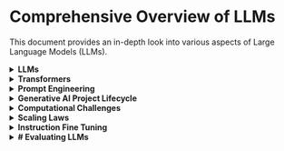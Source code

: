 # Comprehensive Overview of LLMs

This document provides an in-depth look into various aspects of Large Language Models (LLMs).

<details>
<summary><b>LLMs</b></summary>

- As the number of parameters within a model increases, so does its demand for memory. This expansion not only necessitates more storage but also enhances the model's capability to tackle increasingly complex tasks.

- The input text provided to a Large Language Model (LLM) is referred to as a prompt. The available memory or capacity allocated for this prompt is known as the context window. Generally, the context window can accommodate several thousand words, although its size varies across different models. The text generated by the model is termed a completion, and the process of employing the model to produce text is identified as inference.

### Collection of the Base LLMs
 - GPT
 - BLOOM
 - LLaMa
 - FLAN-T5
 - PaLM 
 - BERT

</details>

<details>
<summary><b>Transformers</b></summary>

- **Transformers over RNNs**: Transformers improve upon RNNs by efficiently processing all words in a sentence simultaneously, enabling better performance in natural language tasks.
- **Self-Attention Mechanism**: Enables the model to understand the context and relevance of each word in relation to every other word in the input, regardless of their position, significantly enhancing language understanding and generation capabilities.
- **Encoder-Decoder Architecture**: The transformer model is split into two parts: the encoder, which processes the input text, and the decoder, which generates the output text. These components share a number of similarities and work in conjunction.
- **Tokenization**: Text must be converted into tokens, representing either whole words or parts of words, which are then used by the model for processing. The choice of tokenizer affects the model's understanding and generation of text.  In general, word are used as tokens.
- **Embedding Layer**: Maps each token to a high-dimensional vector space, allowing the model to capture the meaning and context of each token. Positional encodings are added to maintain word order. In original transformer paper, the vector size is 512. The vector weights of the embeddings are updated through backpropagation.
- **Multi-Headed Self-Attention**: A key feature where multiple sets of attention weights (heads) learn different aspects of the language independently. This allows the model to focus on various relationships within the text simultaneously. The weights of the self-attention mechanism—including those for each head are randomly initialized. 
- **Feed-Forward Network**: Processes the output from the self-attention mechanism, resulting in logits that represent the probability scores for each possible word in the dictionary(tokens). 
- **Softmax Layer**: Normalizes the logits into a probability distribution over all words in the vocabulary, with the highest probability indicating the most likely next word. 

### Different Types of Transformer Models

1. **Encoder-only Models** (e.g., BERT, RoBERTa)
   - **Use Cases**: Ideal for classification tasks, such as sentiment analysis.
   - **Pre-training Method**: Masked Language Modeling (MLM).
   - **Objective**: Denoising objective to predict masked tokens and reconstruct the original sentence.
   - **Features**: Builds bi-directional representations of the input sequence, understanding the full context around each token.

2. **Encoder-decoder Models** (e.g., BART, T5)
   - **Use Cases**: Suitable for sequence-to-sequence tasks like translation, summarization, and question-answering.
   - **Pre-training Method**: Span Corruption.
   - **Objective**: The encoder masks random sequences of input tokens replaced by a unique Sentinel token. The decoder's task is to reconstruct the masked token sequences auto-regressively.
   - **Features**: Utilizes both the encoder and decoder components of the original transformer architecture. Sentinel tokens do not correspond to any actual word but are placeholders for masked sequences.

3. **Decoder-only Models** (e.g., GPT series, BLOOM, Jurassic, LLaMA)
   - **Use Cases**: Primarily used for text generation. Larger models demonstrate strong zero-shot inference abilities for a range of tasks.
   - **Pre-training Method**: Causal Language Modeling.
   - **Objective**: Predict the next token based on the previous sequence of tokens, focusing on autoregressive training.
   - **Features**: Employs the decoder component of the original architecture, enabling unidirectional context. Models are trained to build a statistical representation of language by learning to predict the next word.

### End-to-end process of the transformers (Translation)

1. Tokenization of input words with the same tokenizer used in network training.
2. Tokens fed into the encoder, passing through the embedding layer and multi-headed attention layers.
3. Encoder outputs, a deep representation of the input sequence's structure and meaning, fed into the decoder.
4. Start of sequence token triggers the decoder to predict the next token, based on encoder-provided context.
5. Decoder outputs pass through its feed-forward network and softmax output layer to predict tokens until an end-of-sequence token is reached.
6. The process concludes with detokenizing the final sequence of tokens into the output sentence.

</details>

<details>
<summary><b>Prompt Engineering</b></summary>

## Main Points

### Key Terms:
- **Prompt**: Input text for the model.
- **Inference**: Generating text with the model.
- **Completion**: The model's output text.
- **Context Window**: Memory limit for the prompt.

### Prompt Engineering:
Refining the prompt to improve outcomes, utilizing strategies like in-context learning to guide the model with examples.

### Inference Types:
- **Zero-Shot**: No examples given; larger models often excel.
- **One-Shot/Few-Shot**: Including one or a few examples to help smaller models grasp and perform tasks.

### Model Performance:
Performance varies with model size; larger models better generalize tasks through zero-shot inference, while smaller models might need more specific guidance. When adding examples doesn't suffice, consider fine-tuning the model with additional data.

### Choosing a Model:
Test different models to find the right fit for your task, and adjust settings to fine-tune completions.

## Methods and Configuration Parameters for Next-Word Generation:

- **Configuration Parameters (at inference time)**: Influence output by controlling aspects like the maximum number of tokens and creativity.
  - Examples include limiting the number of tokens (max new tokens) and adjusting the output's creativity.

- **Max New Tokens**: Sets a limit on how many tokens the model will generate, effectively capping the output length.

- **Softmax Layer Output**: Represents a probability distribution across all possible words, guiding the model in next-word selection.

### Decoding Strategies:

- **Greedy Decoding**: Chooses the highest probability word each time. Simple but prone to repetition.

- **Random Sampling**: Introduces variability by selecting words based on their probability, reducing repetitiveness but may lead to off-topic generations.

- **Top K Sampling**: Limits selection to the top K most probable tokens, balancing randomness and sensibility.

- **Top P Sampling (Nucleus Sampling)**: Chooses from a subset of tokens whose cumulative probability is under a threshold (P), aiming for sensible yet varied output.

- **Temperature**: Adjusts the probability distribution's shape to control randomness. Higher temperatures increase randomness, while lower temperatures make choices more predictable.

### Key Points for configuration of inference:

- Different methods and parameters allow for fine-tuning the model's behavior during text generation, balancing between creativity and coherence.
- Parameters like `max new tokens`, sampling strategies (`top k`, `top p`), and `temperature` provide tools to adjust the model's output during inference.
- The choice of strategy and parameter settings can significantly influence the model's output quality and relevance to the task at hand.

</details>

<details>
<summary><b>Generative AI Project Lifecycle</b></summary>

- Consider choosing between using pre-existing models or pre-training custom models.
- Guidance on model customization and fine-tuning for specific data or tasks.

### 1. Define the Scope
- **Crucial Step**: Narrowly and accurately define the project scope.
- **Model Considerations**: Decide the function of the LLM based on the task complexity and specificity.

### 2. Choose Your Model
- **Decision Point**: Opt between training a model from scratch or leveraging an existing model.
- **Feasibility Assessment**: Considerations and rules of thumb for model training or adaptation will be discussed.

### 3. Assess and Train
- **Performance Assessment**: Evaluate the model's initial performance for your specific use case.
- **Prompt Engineering vs. Fine-Tuning**: Start with in-context learning; move to fine-tuning if necessary.

### 4. Adapt and Align
- **Behavioral Alignment**: Ensure the model's outputs align with human preferences using techniques like reinforcement learning with human feedback.
- **Iterative Evaluation**: Continuously evaluate and adjust model performance and alignment through iterative training and prompt engineering.

### 5. Deployment
- **Integration and Optimization**: Deploy the optimized model within your application infrastructure for efficient use of compute resources.
- **User Experience**: Focus on providing the best possible experience for application users.

### 6. Address Limitations
- **Overcoming LLM Limitations**: Learn techniques to mitigate inherent LLM challenges, like inventing information or limited reasoning capabilities.

### Model Selection and Evaluation:

- Exploration of the various large language model options available, both open-source and proprietary.
- Criteria for evaluating and selecting the most suitable model for a project's needs.

### Model Size and Capability:

- Discussion on the relationship between model size (e.g., parameter count) and its capabilities.
- Insights into when large models are necessary versus when smaller models can be equally effective.
- Examples of specific use cases that may not require the largest models for successful implementation.

</details>

<details>
<summary><b>Computational Challenges</b></summary>

Training Large Language Models (LLMs) is highly memory-intensive. Efficient memory management is crucial due to the massive number of parameters involved. This document summarizes the key aspects of memory requirements and strategies for optimizing memory usage during the training of LLMs.

### Memory Requirements for LLMs

- **Storing Model Weights**: A single parameter in a model, represented as a 32-bit float, requires four bytes of memory. Consequently, storing one billion parameters necessitates approximately 4 GB of GPU RAM just for the model weights.

### Additional Memory Needs During Training

- **Training Overheads**: Additional components such as the Adam optimizer states, gradients, activations, and temporary variables significantly increase memory requirements. For a one billion parameter model, the memory needed can be approximately 24 GB of GPU RAM, which is about 6 times the memory required just for storing the model weights.

### Quantization: A Strategy to Reduce Memory Usage

- **What is Quantization?**: Quantization involves reducing the precision of the model weights from 32-bit floating-point numbers to lower precision formats like 16-bit (FP16 or BFLOAT16) or even 8-bit integers (int8). This reduces the memory footprint significantly.

- **FP32 vs. FP16 vs. BFLOAT16**:
  - **FP32 (32-bit Full Precision)**: Uses 1 bit for the sign, 8 bits for the exponent, and 23 bits for the fraction (mantissa).
  - **FP16 (16-bit Half Precision)**: Reduces the exponent to 5 bits and the fraction to 10 bits, cutting the memory requirement in half compared to FP32.
  - **BFLOAT16**: Maintains the 8-bit exponent of FP32 but reduces the fraction to 7 bits, offering a balance between dynamic range and memory efficiency.

### Challenges with Large Models

- **Scaling Challenges**: As model sizes reach tens or hundreds of billions of parameters, memory requirements become vast, necessitating distributed computing across multiple GPUs.

### Fine-tuning Large Models

- **Memory Considerations**: Fine-tuning involves adjusting pre-trained model parameters for specific tasks, which also demands substantial memory, though less than training from scratch.

</details>

<details>
<summary><b>Scaling Laws</b></summary>
# Exploring Model Size, Training Configuration, and Performance

Understanding the relationship between model size, training configuration, and performance is essential for optimizing the training of large language models (LLMs). This section outlines key research findings and concepts relevant to the development and optimization of LLMs.

## Key Concepts and Measures

### Compute Budget
- **Definition**: A critical constraint that includes factors such as the number of GPUs available and the time allocated for model training.
- **Impact**: Determines the scale and feasibility of model training efforts.

### PetaFLOP per Second Day
- **Definition**: A unit measuring the computational resources required, equivalent to one quadrillion floating-point operations per second across a full day.
- **Equivalence**: Roughly corresponds to the output of eight NVIDIA V100 GPUs or two NVIDIA A100 GPUs operating at full efficiency for one day.

## Model Training Insights

### Dataset vs. Model Parameters
- Increasing the size of the training dataset or the number of model parameters can improve performance, within the constraints of the available compute budget.

### Compute Resources for Pre-training
- **Example**: Training large models like GPT-3 (175 billion parameters) necessitates substantial compute resources, approximately 3,700 petaFLOP per second days, in contrast to 100 for T5 XL (3 billion parameters).

### Trade-offs
- Research shows well-defined relationships between dataset size, model size, and compute budget, with performance improvements following a power-law relationship with the compute budget.

## Findings from the Chinchilla Paper

### Overparameterization
- Models like GPT-3 may have more parameters than necessary ("overparameterized") and could benefit from larger training datasets ("undertrained").

### Optimal Training Dataset Size
- **Rule of Thumb**: The optimal size is about 20 times the number of model parameters. For a model with 70 billion parameters, the ideal dataset contains 1.4 trillion tokens.

### Compute Optimal Models
- Smaller models trained on larger datasets can achieve comparable or better performance than larger models trained less optimally.

</details>

<details>
<summary><b>Instruction Fine Tuning</b></summary>

## Introduction

Fine-tuning is a pivotal process in optimizing pre-trained Large Language Models for specific tasks. This document explores various fine-tuning strategies, including single-task fine-tuning, multitask fine-tuning, parameter-efficient fine-tuning (PEFT), and the use of models fine-tuned with these strategies, such as the FLAN family of models.

## Fine-Tuning vs. Pre-Training

- **Pre-Training**: Training LLMs using vast amounts of unstructured textual data for a general understanding.
- **Fine-Tuning**: A supervised learning process using labeled examples (prompt-completion pairs) to refine the model's responses to specific tasks.

## Single-Task Fine-Tuning and Catastrophic Forgetting

Single-task fine-tuning enhances a model's performance on a specific area but may lead to catastrophic forgetting, where the model loses its ability to perform previously learned tasks.

### Strategies to Mitigate Catastrophic Forgetting

- Assess the impact on your use case.
- Consider multitask fine-tuning to maintain generalization capabilities.
- Use parameter-efficient fine-tuning (PEFT) techniques to preserve the original model weights.

## Multitask Fine-Tuning

This approach trains the model on datasets covering multiple tasks, enhancing its performance across various tasks and avoiding catastrophic forgetting.

- Requires a comprehensive dataset with examples from multiple tasks.
- Results in an instruction-tuned model capable of handling a variety of tasks simultaneously.

## Parameter-Efficient Fine-Tuning (PEFT)

PEFT involves modifying a small subset of the model's parameters, thus maintaining most of the pre-trained model's general capabilities while specializing in certain tasks.

## The FLAN Family of Models

FLAN (Fine-tuned LAnguage Net) models are examples of LLMs that have undergone multitask instruction fine-tuning.

- **FLAN-T5**: Fine-tuned on hundreds of datasets across numerous task categories.
- Utilizes datasets like SAMSum for specialized tasks such as summarization.

</details>

</details>

<details>
<summary><b># Evaluating LLMs</b></summary>

## Understanding LLM Performance

Evaluating LLMs involves more than just examining accuracy on training and validation datasets. Due to their non-deterministic outputs, specialized metrics are employed to measure performance nuances.

## Key Metrics for LLM Evaluation

### ROUGE (Recall-Oriented Understudy for Gisting Evaluation)

- Used primarily for evaluating automatic summarization and text generation.
- Measures the overlap between the generated text and reference text.
- Variants include ROUGE-1 (unigrams), ROUGE-2 (bigrams), and ROUGE-L (longest common subsequence).

### BLEU (Bilingual Evaluation Understudy)

- Aimed at machine translation quality assessment.
- Calculates precision of n-grams in the generated text compared to a set of reference texts.
- Accounts for the accuracy of generated translations on a scale closer to human judgement.

## Benchmarks for Holistic Evaluation

### GLUE (General Language Understanding Evaluation)

- A collection of tasks designed to foster the development of models capable of generalizing across a variety of linguistic tasks.
- Includes sentiment analysis, question answering, and more.

### SuperGLUE

- An advanced version of GLUE with more challenging tasks.
- Tests models on complex reasoning, deeper comprehension, and more.

### MMLU (Massive Multitask Language Understanding)

- Targets models' world knowledge and problem-solving capabilities.
- Covers a broad range of topics from mathematics to law.

### BIG-bench

- A diverse set of tasks designed to test models' abilities in linguistics, math, reasoning, and more.
- Offers three sizes to accommodate different computational resource capacities.

### HELM (Holistic Evaluation of Language Models)

- Focuses on transparency and task-specific performance.
- Assesses models on a variety of metrics including fairness, bias, and toxicity.
- Aims to continuously evolve with the language modeling field.
</details>


